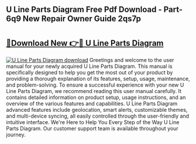 ## U Line Parts Diagram Free Pdf Download - Part-6q9 New Repair Owner Guide 2qs7p

# <h2><a href="http://dftrmgp.blite.top/?on=U+Line+Parts+Diagram">🔗Download New 👉🔴 U Line Parts Diagram</a></h2>

[![U Line Parts Diagram download](https://i.imgur.com/lujVjoI.png)](http://dftrmgp.blite.top/?on=U+Line+Parts+Diagram)
Greetings and welcome to the user manual for your newly acquired U Line Parts Diagram. This manual is specifically designed to help you get the most out of your product by providing a thorough explanation of its features, setup, usage, maintenance, and problem-solving. To ensure a successful experience with your new U Line Parts Diagram, we recommend reading this user manual carefully. It contains detailed information on product setup, usage instructions, and an overview of the various features and capabilities. U Line Parts Diagram advanced features include geolocation, smart alerts, customizable themes, and multi-device syncing, all easily controlled through the user-friendly and intuitive interface. We're Here to Help You Every Step of the Way U Line Parts Diagram. Our customer support team is available throughout your journey.
